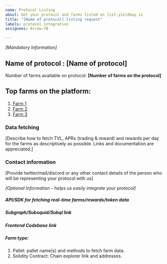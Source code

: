 ```yaml
---
name: Protocol Listing
about: Get your protocol and farms listed on list.yieldbay.io
title: "[Name of protocol] listing request"
labels: protocol integration
assignees: Arrow-YB

---
```


*[Mandatory Information]*
## Name of protocol : [Name of protocol]
Number of farms available on protocol: **[Number of farms on the protocol]**

## Top farms on the platform:
1. [Farm 1](link1)
2. [Farm 2](link2)
3. [Farm 3](link3)

### Data fetching
[Describe how to fetch TVL, APRs (trading & reward) and rewards per day for the farms as descriptively as possible. Links and documentation are appreciated.]

### Contact information
[Provide twitter/mail/discord or any other contact details of the person who will be representing your protocol with us]

*[Optional Information - helps us easily integrate your protocol]*

##### API/SDK for fetching real-time farms/rewards/token data
##### Subgraph/Subsquid/Subql link
##### Frontend Codebase link
##### Farm type: 
1. Pallet: pallet name(s) and methods to fetch farm data.
2. Solidity Contract: Chain explorer link and addresses.
